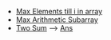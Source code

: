 * [Max Elements till i in array](/Array/max_ele.cpp)
* [Max Arithmetic Subarray](/Array/max_ar_subarray.cpp)
* [Two Sum](https://leetcode.com/problems/two-sum/) --> [Ans](/Array/ans.cpp)
